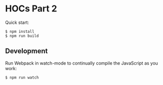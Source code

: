 # HOCs Part 2

Quick start:

```
$ npm install
$ npm run build
````

## Development

Run Webpack in watch-mode to continually compile the JavaScript as you work:

```
$ npm run watch
```
